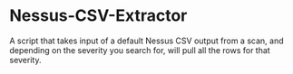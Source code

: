 # Nessus-CSV-Extractor
A script that takes input of a default Nessus CSV output from a scan, and depending on the severity you search for, will pull all the rows for that severity. 
